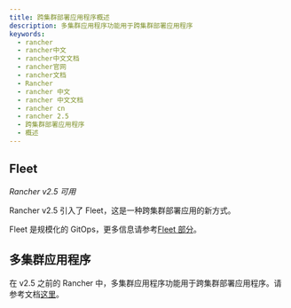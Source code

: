 ```yaml
---
title: 跨集群部署应用程序概述
description: 多集群应用程序功能用于跨集群部署应用程序
keywords:
  - rancher
  - rancher中文
  - rancher中文文档
  - rancher官网
  - rancher文档
  - Rancher
  - rancher 中文
  - rancher 中文文档
  - rancher cn
  - rancher 2.5
  - 跨集群部署应用程序
  - 概述
---
```


## Fleet

_Rancher v2.5 可用_

Rancher v2.5 引入了 Fleet，这是一种跨集群部署应用的新方式。

Fleet 是规模化的 GitOps，更多信息请参考[Fleet 部分](/docs/rancher2/deploy-across-clusters/fleet/_index)。

## 多集群应用程序

在 v2.5 之前的 Rancher 中，多集群应用程序功能用于跨集群部署应用程序。请参考文档[这里](/docs/rancher2/deploy-across-clusters/multi-cluster-apps/_index)。
